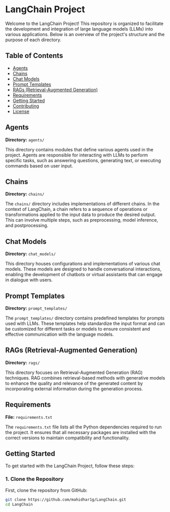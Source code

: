 # LangChain Project

Welcome to the LangChain Project! This repository is organized to facilitate the development and integration of large language models (LLMs) into various applications. Below is an overview of the project's structure and the purpose of each directory.

## Table of Contents

- [Agents](#agents)
- [Chains](#chains)
- [Chat Models](#chat-models)
- [Prompt Templates](#prompt-templates)
- [RAGs (Retrieval-Augmented Generation)](#rags)
- [Requirements](#requirements)
- [Getting Started](#getting-started)
- [Contributing](#contributing)
- [License](#license)

## Agents

**Directory:** `agents/`

This directory contains modules that define various agents used in the project. Agents are responsible for interacting with LLMs to perform specific tasks, such as answering questions, generating text, or executing commands based on user input.

## Chains

**Directory:** `chains/`

The `chains/` directory includes implementations of different chains. In the context of LangChain, a chain refers to a sequence of operations or transformations applied to the input data to produce the desired output. This can involve multiple steps, such as preprocessing, model inference, and postprocessing.

## Chat Models

**Directory:** `chat_models/`

This directory houses configurations and implementations of various chat models. These models are designed to handle conversational interactions, enabling the development of chatbots or virtual assistants that can engage in dialogue with users.

## Prompt Templates

**Directory:** `prompt_templates/`

The `prompt_templates/` directory contains predefined templates for prompts used with LLMs. These templates help standardize the input format and can be customized for different tasks or models to ensure consistent and effective communication with the language models.

## RAGs (Retrieval-Augmented Generation)

**Directory:** `rags/`

This directory focuses on Retrieval-Augmented Generation (RAG) techniques. RAG combines retrieval-based methods with generative models to enhance the quality and relevance of the generated content by incorporating external information during the generation process.

## Requirements

**File:** `requirements.txt`

The `requirements.txt` file lists all the Python dependencies required to run the project. It ensures that all necessary packages are installed with the correct versions to maintain compatibility and functionality.

## Getting Started

To get started with the LangChain Project, follow these steps:

### 1. Clone the Repository

First, clone the repository from GitHub:

```bash
git clone https://github.com/mahidhar1g/LangChain.git
cd LangChain
